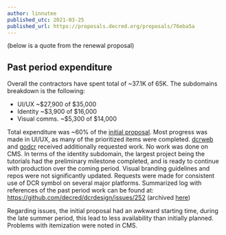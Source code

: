 ```yaml
---
author: linnutee
published_utc: 2021-03-25
published_url: https://proposals.decred.org/proposals/76eba5a
---
```


(below is a quote from the renewal proposal)

## Past period expenditure

Overall the contractors have spent total of ~37.1K of 65K. The subdomains breakdown is the following:

- UI/UX ~$27,900 of $35,000
- Identity ~$3,900 of $16,000
- Visual comms. ~$5,300 of $14,000

Total expenditure was ~60% of the [initial proposal](https://proposals.decred.org/proposals/1dc1571). Most progress was made in UI/UX, as many of the prioritized items were completed. [dcrweb](https://github.com/decred/dcrweb) and [godcr](https://github.com/planetdecred/godcr) received additionally requested work. No work was done on CMS. In terms of the identity subdomain, the largest project being the tutorials had the preliminary milestone completed, and is ready to continue with production over the coming period. Visual branding guidelines and repos were not significantly updated. Requests were made for consistent use of DCR symbol on several major platforms. Summarized log with references of the past period work can be found at: https://github.com/decred/dcrdesign/issues/252 (archived [here](20210312.md))

Regarding issues, the initial proposal had an awkward starting time, during the late summer period, this lead to less availability than initially planned. Problems with itemization were noted in CMS.
